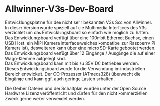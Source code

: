 # Allwinner-V3s-Dev-Board
Entwicklungsplatine für den nicht sehr bekannten V3s Soc von Allwinner. <br>In dieser Version wurde speziell auf die Multimedia Interfaces des V3s verzichtet um das Entwicklungsboard so einfach wie möglich zu halten.<br> Das Entwicklungsboard verfügt über eine 100mbit Ethernet Buchse,
einen USB Host, ein MIPI Kamera Interface(welches kompatibel zur Raspberry Pi Kamera ist), desweiteren kann über eine micro SD-Karte gebootet werden.<br>
Das Entwicklungsboard verfügt über 12 Eingänge / Ausgänge die auf einer Wago-Klemme aufgelegt sind.<br>Das Entwicklungsboard kann mit bis zu 35V DC betrieben werden.<br> Dieses Entwicklungsboard wurde für die Verwendung im industriellen Bereich entwickelt.
Der CO-Prozessor (ATmega328) überwacht die Eingänge und kann ggf. auch geringe Lasten schalten. 

Die Gerber Dateien und der Schaltplan wurden unter der Open Source Hardware Lizenz veröffentlicht und dürfen für den nicht kommerziellen Zweck gerne weiter verwendet werden. 
